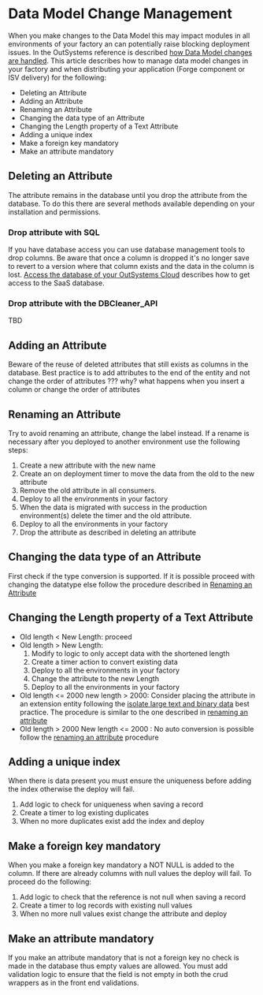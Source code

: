 # Data Model Change Management

When you make changes to the Data Model this may impact modules in all environments of your factory an can potentially raise blocking deployment issues.
In the OutSystems reference is described <a href="https://success.outsystems.com/Documentation/11/Reference/OutSystems_Language/Data/Database_Reference/How_Data_Model_Changes_are_Handled" target="_blank">how Data Model changes are handled</a>. This article describes how to manage data model changes in your factory and when distributing your application (Forge component or ISV delivery) for the following:
- Deleting an Attribute
- Adding an Attribute
- Renaming an Attribute
- Changing the data type of an Attribute
- Changing the Length property of a Text Attribute
- Adding a unique index
- Make a foreign key mandatory
- Make an attribute mandatory

## Deleting an Attribute
The attribute remains in the database until you drop the attribute from the database.
To do this there are several methods available depending on your installation and permissions.
### Drop attribute with SQL
If you have database access you can use database management tools to drop columns. Be aware that once a column is dropped it's no longer save to revert to a version where that column exists and the data in the column is lost.
[Access the database of your OutSystems Cloud]() describes how to get access to the SaaS database.
### Drop attribute with the DBCleaner_API
TBD

## Adding an Attribute
Beware of the reuse of deleted attributes that still exists as columns in the database.
Best practice is to add attributes to the end of the entity and not change the order of attributes ??? why? what happens when you insert a column or change the order of attributes

## Renaming an Attribute
Try to avoid renaming an attribute, change the label instead. If a rename is necessary after you deployed to another environment use the following steps:
1. Create a new attribute with the new name
2. Create an on deployment timer to move the data from the old to the new attribute
3. Remove the old attribute in all consumers.
3. Deploy to all the environments in your factory
4. When the data is migrated with success in the production environment(s) delete the timer and the old attribute.
5. Deploy to all the environments in your factory
6. Drop the attribute as described in deleting an attribute

## Changing the data type of an Attribute
First check if the type conversion is supported. If it is possible proceed with changing the datatype else follow the procedure described in [Renaming an Attribute](#)

## Changing the Length property of a Text Attribute
- Old length < New Length: proceed
- Old length > New Length:
    1. Modify to logic to only accept data with the shortened length
    2. Create a timer action to convert existing data
    4. Deploy to all the environments in your factory
    5. Change the attribute to the new Length
    6. Deploy to all the environments in your factory
- Old length <= 2000 new length > 2000: Consider placing the attribute in an extension entity following the [isolate large text and binary data](https://success.outsystems.com/Documentation/Best_Practices/Performance_and_Monitoring/Performance_Best_Practices_-_Data_model#Isolate_large_text_and_binary_data) best practice. The procedure is similar to the one described in [renaming an attribute](#)
- Old length > 2000 New length <= 2000 : No auto conversion is possible follow the [renaming an attribute](#) procedure

## Adding a unique index
When there is data present you must ensure the uniqueness before adding the index otherwise the deploy will fail.
1. Add logic to check for uniqueness when saving a record
2. Create a timer to log existing duplicates
3. When no more duplicates exist add the index and deploy

## Make a foreign key mandatory
When you make a foreign key mandatory a NOT NULL is added to the column. If there are already columns with null values the deploy will fail. To proceed do the following:
1. Add logic to check that the reference is not null when saving a record
2. Create a timer to log records with existing null values
3. When no more null values exist change the attribute and deploy

## Make an attribute mandatory
If you make an attribute mandatory that is not a foreign key no check is made in the database thus empty values are allowed. You must add validation logic to ensure that the field is not empty in both the crud wrappers as in the front end validations.
